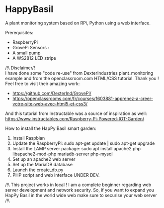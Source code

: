 # HappyBasil
A plant monitoring system based on RPi, Python using a web interface.

Prerequisites:
- RaspberryPi
- GrovePi Sensors :
- A small pump
- A WS2812 LED stripe

/!\ Disclaimer/!\
I have done some "code re-use" from DexterIndustries plant_monitoring example and from the openclassroom.com HTML/CSS tutorial. Thank you !
Feel free to visit their amazing work:
- https://github.com/DexterInd/GrovePi/
- https://openclassrooms.com/fr/courses/1603881-apprenez-a-creer-votre-site-web-avec-html5-et-css3/

And this tutorial from Instructable was a source of inspiration as well: https://www.instructables.com/Raspberry-Pi-Powered-IOT-Garden/

How to install the HapPy Basil smart garden:
1) Install Raspbian
2) Update the RaspberryPi: sudo apt-get update | sudo apt-get upgrade
3) Install the LAMP server package: sudo apt install apache2 php libapache2-mod-php mariadb-server php-mysql
4) Set up an apache2 web server
5) Set up the MariaDB database
6) Launch the create_db.py
7) PHP script and web interface UNDER DEV.


/!\ This project works in local ! I am a complete beginner regarding web server development and network security. So, if you want to expand you HapPy Basil in the world wide web make sure to securise your web server /!\
